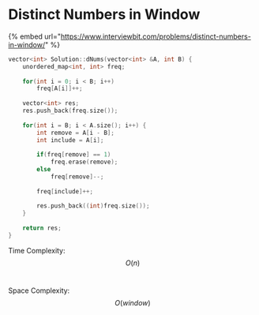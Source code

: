 # Distinct Numbers in Window

{% embed url="https://www.interviewbit.com/problems/distinct-numbers-in-window/" %}

```cpp
vector<int> Solution::dNums(vector<int> &A, int B) {
    unordered_map<int, int> freq;
    
    for(int i = 0; i < B; i++)
        freq[A[i]]++;
        
    vector<int> res;
    res.push_back(freq.size());
    
    for(int i = B; i < A.size(); i++) {
        int remove = A[i - B];
        int include = A[i];
        
        if(freq[remove] == 1)
            freq.erase(remove);
        else 
            freq[remove]--;
            
        freq[include]++;
        
        res.push_back((int)freq.size());
    }
    
    return res;
}
```

Time Complexity: $$O(n)$$​

Space Complexity: $$O(window)$$​
